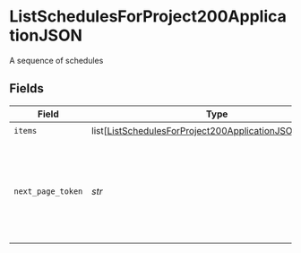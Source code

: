# ListSchedulesForProject200ApplicationJSON

A sequence of schedules


## Fields

| Field                                                                                                                                   | Type                                                                                                                                    | Required                                                                                                                                | Description                                                                                                                             |
| --------------------------------------------------------------------------------------------------------------------------------------- | --------------------------------------------------------------------------------------------------------------------------------------- | --------------------------------------------------------------------------------------------------------------------------------------- | --------------------------------------------------------------------------------------------------------------------------------------- |
| `items`                                                                                                                                 | list[[ListSchedulesForProject200ApplicationJSONSchedule](../../models/operations/listschedulesforproject200applicationjsonschedule.md)] | :heavy_check_mark:                                                                                                                      | N/A                                                                                                                                     |
| `next_page_token`                                                                                                                       | *str*                                                                                                                                   | :heavy_check_mark:                                                                                                                      | A token to pass as a `page-token` query parameter to return the next page of results.                                                   |